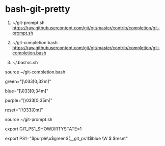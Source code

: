 # bash-git-pretty

1. ~/git-prompt.sh
https://raw.githubusercontent.com/git/git/master/contrib/completion/git-prompt.sh  

2. ~/git-completion.bash
https://raw.githubusercontent.com/git/git/master/contrib/completion/git-completion.bash

3. ~/.bashrc.sh


source ~/git-completion.bash

green="\[\033[0;32m\]"

blue="\[\033[0;34m\]"

purple="\[\033[0;35m\]"

reset="\[\033[0m\]"


source ~/git-prompt.sh

export GIT_PS1_SHOWDIRTYSTATE=1


export PS1="$purple\u$green\$(__git_ps1)$blue \W $ $reset"
                                                          
